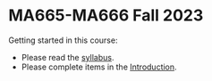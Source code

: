 # MA665-MA666 Fall 2023

Getting started in this course:

- Please read the [syllabus](https://github.com/Mark-Kramer/BU-MA665-MA666/tree/master/Syllabus).
- Please complete items in the [Introduction](/Topic-1%20Introduction).
